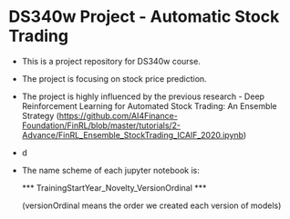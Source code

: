 # DS340w Project - Automatic Stock Trading

- This is a project repository for DS340w course. 
- The project is focusing on stock price prediction. 

- The project is highly influenced by the previous research - Deep Reinforcement Learning for Automated Stock Trading: An Ensemble Strategy (https://github.com/AI4Finance-Foundation/FinRL/blob/master/tutorials/2-Advance/FinRL_Ensemble_StockTrading_ICAIF_2020.ipynb)
 - d



- The name scheme of each jupyter notebook is: 

  *** TrainingStartYear_Novelty_VersionOrdinal ***
  
  (versionOrdinal means the order we created each version of models)
